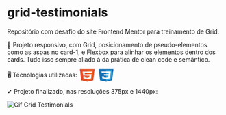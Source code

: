 # grid-testimonials
Repositório com desafio do site Frontend Mentor para treinamento de Grid.

📝 Projeto responsivo, com Grid, posicionamento de pseudo-elementos como as aspas no card-1,
e Flexbox para alinhar os elementos dentro dos cards.
Tudo isso sempre aliado á da prática de clean code e semântico.

🖥 Técnologias utilizadas:
  <img align="center" alt="HTML" height="30" width="40" src="https://raw.githubusercontent.com/devicons/devicon/master/icons/html5/html5-original.svg">
  <img align="center" alt="CSS" height="30" width="40" src="https://raw.githubusercontent.com/devicons/devicon/master/icons/css3/css3-original.svg">

✔ Projeto finalizado, nas resoluções 375px e 1440px:

![Gif Grid Testimonials](https://user-images.githubusercontent.com/97855964/169511013-8337ff0b-5a6d-4ce6-91c4-9e7cfb5e6646.gif)
